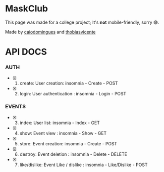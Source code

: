 # MaskClub

This page was made for a college project; It's **not** mobile-friendly, sorry 😅.

Made by [caiodomingues](https://github.com/caiodomingues) and [thobiasvicente](https://github.com/thobiasvicente)

# API DOCS

### AUTH

- [x] 1. create: User creation: insomnia - Create - POST
- [x] 2. login: User authentication : insomnia - Login - POST

### EVENTS
- [x] 3. index: User list: insomnia - Index - GET
- [x] 4. show: Event view : insomnia - Show - GET
- [x] 5. store: Event creation: insomnia - Create - POST
- [x] 6. destroy: Event deletion : insomnia - Delete - DELETE
- [x] 7. like/dislike: Event Like / dislike : insomnia - Like/Dislike - POST